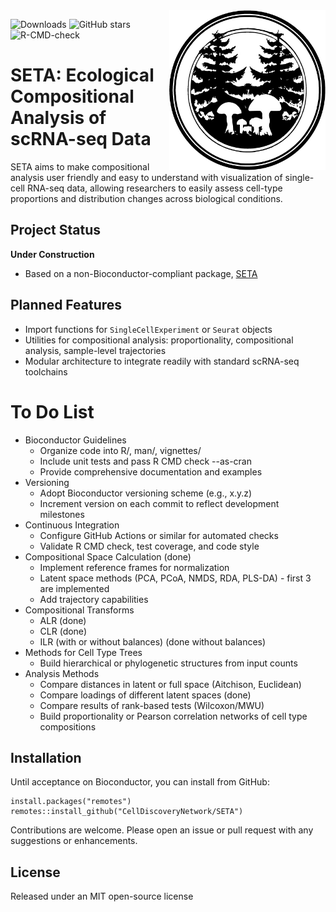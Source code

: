 <img src="docs/SETAsmall.jpg?raw=true" align="right" width=250px>  

![Downloads](https://img.shields.io/github/downloads/CellDiscoveryNetwork/SETA/total)
![GitHub stars](https://img.shields.io/github/stars/CellDiscoveryNetwork/SETA?style=social)
![R-CMD-check](https://github.com/CellDiscoveryNetwork/SETA/workflows/R-CMD-check/badge.svg)

# SETA: Ecological Compositional Analysis of scRNA-seq Data

SETA aims to make compositional analysis user friendly and easy to understand with visualization of single-cell RNA-seq data, allowing researchers to easily assess cell-type proportions and distribution changes across biological conditions.

## Project Status

**Under Construction**

- Based on a non-Bioconductor-compliant package, [SETA](https://github.com/jo-m-lab/SETA)

## Planned Features

- Import functions for `SingleCellExperiment` or `Seurat` objects
- Utilities for compositional analysis: proportionality, compositional analysis, sample-level trajectories
- Modular architecture to integrate readily with standard scRNA-seq toolchains

# To Do List

- Bioconductor Guidelines
  - Organize code into R/, man/, vignettes/
  - Include unit tests and pass R CMD check --as-cran
  - Provide comprehensive documentation and examples
- Versioning
  - Adopt Bioconductor versioning scheme (e.g., x.y.z) 
  - Increment version on each commit to reflect development milestones
- Continuous Integration
  - Configure GitHub Actions or similar for automated checks
  - Validate R CMD check, test coverage, and code style
- Compositional Space Calculation (done)
  - Implement reference frames for normalization
  - Latent space methods (PCA, PCoA, NMDS, RDA, PLS-DA) - first 3 are implemented
  - Add trajectory capabilities
- Compositional Transforms
  - ALR (done)
  - CLR (done)
  - ILR (with or without balances) (done without balances)
- Methods for Cell Type Trees
  - Build hierarchical or phylogenetic structures from input counts
- Analysis Methods
  - Compare distances in latent or full space (Aitchison, Euclidean)
  - Compare loadings of different latent spaces (done)
  - Compare results of rank-based tests (Wilcoxon/MWU)
  - Build proportionality or Pearson correlation networks of cell type compositions

## Installation

Until acceptance on Bioconductor, you can install from GitHub:

```{r}
install.packages("remotes")
remotes::install_github("CellDiscoveryNetwork/SETA")
```

Contributions are welcome. Please open an issue or pull request with any suggestions or enhancements. 

## License

Released under an MIT open-source license
